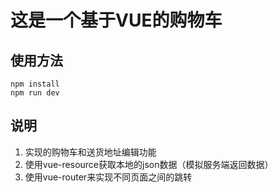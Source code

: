 # 这是一个基于VUE的购物车




## 使用方法

``` 
npm install
npm run dev
```

## 说明
1. 实现的购物车和送货地址编辑功能
2. 使用vue-resource获取本地的json数据（模拟服务端返回数据）
3. 使用vue-router来实现不同页面之间的跳转




